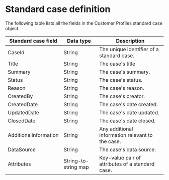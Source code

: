 # Standard case definition<a name="standard-case-definition"></a>

The following table lists all the fields in the Customer Profiles standard case object\.


| Standard case field | Data type | Description | 
| --- | --- | --- | 
|  CaseId  | String  | The unique identifier of a standard case\.  | 
|  Title  | String  | The case's title  | 
|  Summary  | String  | The case's summary\.  | 
|  Status  | String  | The case's status\.  | 
|  Reason  | String  | The case's reason\.  | 
|  CreatedBy  | String  | The case's creator\.  | 
|  CreatedDate  | String  | The case's date created\.  | 
|  UpdatedDate  | String  | The case's date updated\.  | 
|  ClosedDate  | String  | The case's date closed\.  | 
|  AdditionalInformation  | String  | Any additional information relevant to the case\.  | 
|  DataSource  | String  | The case's data source\.  | 
|  Attributes  | String\-to\-string map  | Key\-value pair of attributes of a standard case\.  | 